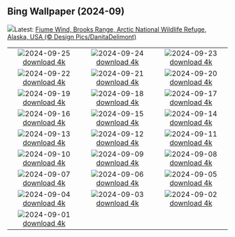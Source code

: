 ## Bing Wallpaper (2024-09)
![](https://www.bing.com/th?id=OHR.WindRiverAlaska_IT-IT8914553087_UHD.jpg&w=1000)Latest: [Fiume Wind, Brooks Range, Arctic National Wildlife Refuge, Alaska, USA (© Design Pics/DanitaDelimont)](https://www.bing.com/th?id=OHR.WindRiverAlaska_IT-IT8914553087_UHD.jpg)

|      |      |      |
| :----: | :----: | :----: |
|![](https://www.bing.com/th?id=OHR.FestivalMedioevo_IT-IT1145169158_UHD.jpg&pid=hp&w=384&h=216&rs=1&c=4)2024-09-25 [download 4k](https://www.bing.com/th?id=OHR.FestivalMedioevo_IT-IT1145169158_UHD.jpg)|![](https://www.bing.com/th?id=OHR.SkaftafellWaterfall_IT-IT8228006063_UHD.jpg&pid=hp&w=384&h=216&rs=1&c=4)2024-09-24 [download 4k](https://www.bing.com/th?id=OHR.SkaftafellWaterfall_IT-IT8228006063_UHD.jpg)|![](https://www.bing.com/th?id=OHR.IcebergOtter_IT-IT1022264475_UHD.jpg&pid=hp&w=384&h=216&rs=1&c=4)2024-09-23 [download 4k](https://www.bing.com/th?id=OHR.IcebergOtter_IT-IT1022264475_UHD.jpg)|
|![](https://www.bing.com/th?id=OHR.AutumnCumbria_IT-IT4193827391_UHD.jpg&pid=hp&w=384&h=216&rs=1&c=4)2024-09-22 [download 4k](https://www.bing.com/th?id=OHR.AutumnCumbria_IT-IT4193827391_UHD.jpg)|![](https://www.bing.com/th?id=OHR.MunichBeerfest_IT-IT3943225360_UHD.jpg&pid=hp&w=384&h=216&rs=1&c=4)2024-09-21 [download 4k](https://www.bing.com/th?id=OHR.MunichBeerfest_IT-IT3943225360_UHD.jpg)|![](https://www.bing.com/th?id=OHR.OcracokeLight_IT-IT0714167310_UHD.jpg&pid=hp&w=384&h=216&rs=1&c=4)2024-09-20 [download 4k](https://www.bing.com/th?id=OHR.OcracokeLight_IT-IT0714167310_UHD.jpg)|
|![](https://www.bing.com/th?id=OHR.PiratePlayground_IT-IT1371008895_UHD.jpg&pid=hp&w=384&h=216&rs=1&c=4)2024-09-19 [download 4k](https://www.bing.com/th?id=OHR.PiratePlayground_IT-IT1371008895_UHD.jpg)|![](https://www.bing.com/th?id=OHR.GujoHachiman_IT-IT6052956461_UHD.jpg&pid=hp&w=384&h=216&rs=1&c=4)2024-09-18 [download 4k](https://www.bing.com/th?id=OHR.GujoHachiman_IT-IT6052956461_UHD.jpg)|![](https://www.bing.com/th?id=OHR.MidAutumnSingapore_IT-IT4809811002_UHD.jpg&pid=hp&w=384&h=216&rs=1&c=4)2024-09-17 [download 4k](https://www.bing.com/th?id=OHR.MidAutumnSingapore_IT-IT4809811002_UHD.jpg)|
|![](https://www.bing.com/th?id=OHR.SunriseWallabies_IT-IT9509274340_UHD.jpg&pid=hp&w=384&h=216&rs=1&c=4)2024-09-16 [download 4k](https://www.bing.com/th?id=OHR.SunriseWallabies_IT-IT9509274340_UHD.jpg)|![](https://www.bing.com/th?id=OHR.EltzCastle_IT-IT5701748731_UHD.jpg&pid=hp&w=384&h=216&rs=1&c=4)2024-09-15 [download 4k](https://www.bing.com/th?id=OHR.EltzCastle_IT-IT5701748731_UHD.jpg)|![](https://www.bing.com/th?id=OHR.RapaNuiSunrise_IT-IT0245342035_UHD.jpg&pid=hp&w=384&h=216&rs=1&c=4)2024-09-14 [download 4k](https://www.bing.com/th?id=OHR.RapaNuiSunrise_IT-IT0245342035_UHD.jpg)|
|![](https://www.bing.com/th?id=OHR.PointReyes_IT-IT5474541020_UHD.jpg&pid=hp&w=384&h=216&rs=1&c=4)2024-09-13 [download 4k](https://www.bing.com/th?id=OHR.PointReyes_IT-IT5474541020_UHD.jpg)|![](https://www.bing.com/th?id=OHR.DolphinReunion_IT-IT1645140668_UHD.jpg&pid=hp&w=384&h=216&rs=1&c=4)2024-09-12 [download 4k](https://www.bing.com/th?id=OHR.DolphinReunion_IT-IT1645140668_UHD.jpg)|![](https://www.bing.com/th?id=OHR.CalabriaPeperoncino_IT-IT5208415155_UHD.jpg&pid=hp&w=384&h=216&rs=1&c=4)2024-09-11 [download 4k](https://www.bing.com/th?id=OHR.CalabriaPeperoncino_IT-IT5208415155_UHD.jpg)|
|![](https://www.bing.com/th?id=OHR.BridgeLisbon_IT-IT5048654702_UHD.jpg&pid=hp&w=384&h=216&rs=1&c=4)2024-09-10 [download 4k](https://www.bing.com/th?id=OHR.BridgeLisbon_IT-IT5048654702_UHD.jpg)|![](https://www.bing.com/th?id=OHR.IguazuRainbow_IT-IT4779268269_UHD.jpg&pid=hp&w=384&h=216&rs=1&c=4)2024-09-09 [download 4k](https://www.bing.com/th?id=OHR.IguazuRainbow_IT-IT4779268269_UHD.jpg)|![](https://www.bing.com/th?id=OHR.StockholmLibrary_IT-IT4633404015_UHD.jpg&pid=hp&w=384&h=216&rs=1&c=4)2024-09-08 [download 4k](https://www.bing.com/th?id=OHR.StockholmLibrary_IT-IT4633404015_UHD.jpg)|
|![](https://www.bing.com/th?id=OHR.FestaRificolona_IT-IT8489654769_UHD.jpg&pid=hp&w=384&h=216&rs=1&c=4)2024-09-07 [download 4k](https://www.bing.com/th?id=OHR.FestaRificolona_IT-IT8489654769_UHD.jpg)|![](https://www.bing.com/th?id=OHR.GlenariffPark_IT-IT4424875545_UHD.jpg&pid=hp&w=384&h=216&rs=1&c=4)2024-09-06 [download 4k](https://www.bing.com/th?id=OHR.GlenariffPark_IT-IT4424875545_UHD.jpg)|![](https://www.bing.com/th?id=OHR.TIFF2024_IT-IT6965030073_UHD.jpg&pid=hp&w=384&h=216&rs=1&c=4)2024-09-05 [download 4k](https://www.bing.com/th?id=OHR.TIFF2024_IT-IT6965030073_UHD.jpg)|
|![](https://www.bing.com/th?id=OHR.DuskyOwls_IT-IT6847895557_UHD.jpg&pid=hp&w=384&h=216&rs=1&c=4)2024-09-04 [download 4k](https://www.bing.com/th?id=OHR.DuskyOwls_IT-IT6847895557_UHD.jpg)|![](https://www.bing.com/th?id=OHR.AlpineLakes_IT-IT6756138209_UHD.jpg&pid=hp&w=384&h=216&rs=1&c=4)2024-09-03 [download 4k](https://www.bing.com/th?id=OHR.AlpineLakes_IT-IT6756138209_UHD.jpg)|![](https://www.bing.com/th?id=OHR.BuracodasAraras_IT-IT6602971227_UHD.jpg&pid=hp&w=384&h=216&rs=1&c=4)2024-09-02 [download 4k](https://www.bing.com/th?id=OHR.BuracodasAraras_IT-IT6602971227_UHD.jpg)|
|![](https://www.bing.com/th?id=OHR.RegataStoricaVenezia_IT-IT2940958877_UHD.jpg&pid=hp&w=384&h=216&rs=1&c=4)2024-09-01 [download 4k](https://www.bing.com/th?id=OHR.RegataStoricaVenezia_IT-IT2940958877_UHD.jpg)|